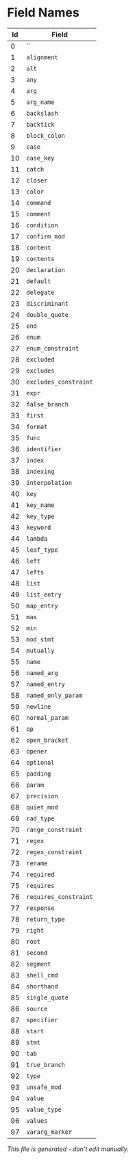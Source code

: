 # Field Names

|  Id | Field                                    |
|-----|------------------------------------------|
|   0 | ``                                       |
|   1 | `alignment`                              |
|   2 | `alt`                                    |
|   3 | `any`                                    |
|   4 | `arg`                                    |
|   5 | `arg_name`                               |
|   6 | `backslash`                              |
|   7 | `backtick`                               |
|   8 | `block_colon`                            |
|   9 | `case`                                   |
|  10 | `case_key`                               |
|  11 | `catch`                                  |
|  12 | `closer`                                 |
|  13 | `color`                                  |
|  14 | `command`                                |
|  15 | `comment`                                |
|  16 | `condition`                              |
|  17 | `confirm_mod`                            |
|  18 | `content`                                |
|  19 | `contents`                               |
|  20 | `declaration`                            |
|  21 | `default`                                |
|  22 | `delegate`                               |
|  23 | `discriminant`                           |
|  24 | `double_quote`                           |
|  25 | `end`                                    |
|  26 | `enum`                                   |
|  27 | `enum_constraint`                        |
|  28 | `excluded`                               |
|  29 | `excludes`                               |
|  30 | `excludes_constraint`                    |
|  31 | `expr`                                   |
|  32 | `false_branch`                           |
|  33 | `first`                                  |
|  34 | `format`                                 |
|  35 | `func`                                   |
|  36 | `identifier`                             |
|  37 | `index`                                  |
|  38 | `indexing`                               |
|  39 | `interpolation`                          |
|  40 | `key`                                    |
|  41 | `key_name`                               |
|  42 | `key_type`                               |
|  43 | `keyword`                                |
|  44 | `lambda`                                 |
|  45 | `leaf_type`                              |
|  46 | `left`                                   |
|  47 | `lefts`                                  |
|  48 | `list`                                   |
|  49 | `list_entry`                             |
|  50 | `map_entry`                              |
|  51 | `max`                                    |
|  52 | `min`                                    |
|  53 | `mod_stmt`                               |
|  54 | `mutually`                               |
|  55 | `name`                                   |
|  56 | `named_arg`                              |
|  57 | `named_entry`                            |
|  58 | `named_only_param`                       |
|  59 | `newline`                                |
|  60 | `normal_param`                           |
|  61 | `op`                                     |
|  62 | `open_bracket`                           |
|  63 | `opener`                                 |
|  64 | `optional`                               |
|  65 | `padding`                                |
|  66 | `param`                                  |
|  67 | `precision`                              |
|  68 | `quiet_mod`                              |
|  69 | `rad_type`                               |
|  70 | `range_constraint`                       |
|  71 | `regex`                                  |
|  72 | `regex_constraint`                       |
|  73 | `rename`                                 |
|  74 | `required`                               |
|  75 | `requires`                               |
|  76 | `requires_constraint`                    |
|  77 | `response`                               |
|  78 | `return_type`                            |
|  79 | `right`                                  |
|  80 | `root`                                   |
|  81 | `second`                                 |
|  82 | `segment`                                |
|  83 | `shell_cmd`                              |
|  84 | `shorthand`                              |
|  85 | `single_quote`                           |
|  86 | `source`                                 |
|  87 | `specifier`                              |
|  88 | `start`                                  |
|  89 | `stmt`                                   |
|  90 | `tab`                                    |
|  91 | `true_branch`                            |
|  92 | `type`                                   |
|  93 | `unsafe_mod`                             |
|  94 | `value`                                  |
|  95 | `value_type`                             |
|  96 | `values`                                 |
|  97 | `vararg_marker`                          |

*This file is generated - don't edit manually.*
